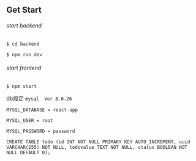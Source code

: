 ## Get Start

###### start backend

`$ cd backend`

`$ npm run dev`

###### start frontend

`$ npm start`

db設定
`mysql  Ver 8.0.26`

`MYSQL_DATABASE = react-app`

`MYSQL_USER = root`

`MYSQL_PASSWORD = password`

```
CREATE TABLE todo (id INT NOT NULL PRIMARY KEY AUTO_INCREMENT, uuid VARCHAR(255) NOT NULL, todovalue TEXT NOT NULL, status BOOLEAN NOT NULL DEFAULT 0);
```
